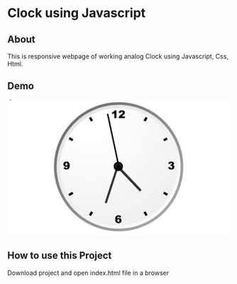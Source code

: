 # Clock using Javascript

## About 
This is responsive webpage of working analog Clock using Javascript, Css, Html. 
 
## Demo 
![Screenshot](clockg.gif)

## How to use this Project 
Download project and open index.html file in a browser 

